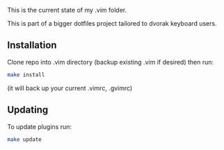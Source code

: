 This is the current state of my .vim folder.

This is part of a bigger dotfiles project tailored to dvorak keyboard users.

## Installation

Clone repo into .vim directory (backup existing .vim if desired) then run:

```sh
make install
```

(it will back up your current .vimrc, .gvimrc)

## Updating

To update plugins run:

```sh
make update
```
